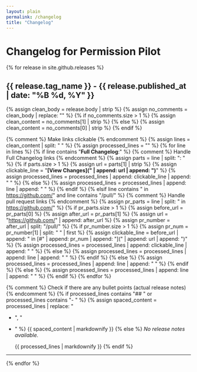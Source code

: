 ```yaml
---
layout: plain
permalink: /changelog
title: "Changelog"
---
```


# Changelog for Permission Pilot

{% for release in site.github.releases %}

## {{ release.tag_name }} - {{ release.published_at | date: "%B %d, %Y" }}

{% assign clean_body = release.body | strip %}
{% assign no_comments = clean_body | replace: "<!-- Release notes generated using configuration in .github/release.yml", "" %}
{% assign no_comments = no_comments | split: "-->" %}
{% if no_comments.size > 1 %}
{% assign clean_content = no_comments[1] | strip %}
{% else %}
{% assign clean_content = no_comments[0] | strip %}
{% endif %}

{% comment %} Make links clickable {% endcomment %}
{% assign lines = clean_content | split: "
" %}
{% assign processed_lines = "" %}
{% for line in lines %}
{% if line contains "**Full Changelog**:" %}
{% comment %} Handle Full Changelog links {% endcomment %}
{% assign parts = line | split: ": " %}
{% if parts.size > 1 %}
{% assign url = parts[1] | strip %}
{% assign clickable_line = "**[View Changes](" | append: url | append: ")**" %}
{% assign processed_lines = processed_lines | append: clickable_line | append: "
" %}
{% else %}
{% assign processed_lines = processed_lines | append: line | append: "
" %}
{% endif %}
{% elsif line contains " in https://github.com/" and line contains "/pull/" %}
{% comment %} Handle pull request links {% endcomment %}
{% assign pr_parts = line | split: " in https://github.com/" %}
{% if pr_parts.size > 1 %}
{% assign before_url = pr_parts[0] %}
{% assign after_url = pr_parts[1] %}
{% assign url = "https://github.com/" | append: after_url %}
{% assign pr_number = after_url | split: "/pull/" %}
{% if pr_number.size > 1 %}
{% assign pr_num = pr_number[1] | split: " " | first %}
{% assign clickable_line = before_url | append: " in [#" | append: pr_num | append: "](" | append: url | append: ")" %}
{% assign processed_lines = processed_lines | append: clickable_line | append: "
" %}
{% else %}
{% assign processed_lines = processed_lines | append: line | append: "
" %}
{% endif %}
{% else %}
{% assign processed_lines = processed_lines | append: line | append: "
" %}
{% endif %}
{% else %}
{% assign processed_lines = processed_lines | append: line | append: "
" %}
{% endif %}
{% endfor %}

{% comment %} Check if there are any bullet points (actual release notes) {% endcomment %}
{% if processed_lines contains "## " or processed_lines contains "- " %}
{% assign spaced_content = processed_lines | replace: "

- ", "

- " %}
  {{ spaced_content | markdownify }}
  {% else %}
  *No release notes available.*

  {{ processed_lines | markdownify }}
  {% endif %}

---
{% endfor %}